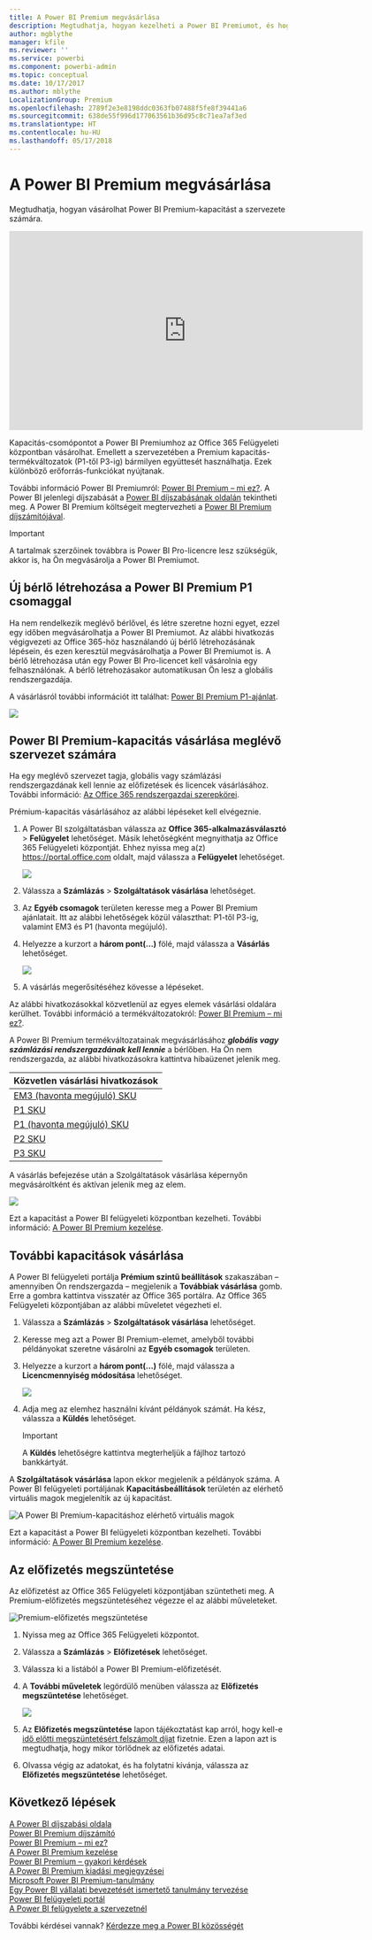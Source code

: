 ```yaml
---
title: A Power BI Premium megvásárlása
description: Megtudhatja, hogyan kezelheti a Power BI Premiumot, és hogyan engedélyezheti a tartalmakhoz való hozzáférést a teljes szervezet számára.
author: mgblythe
manager: kfile
ms.reviewer: ''
ms.service: powerbi
ms.component: powerbi-admin
ms.topic: conceptual
ms.date: 10/17/2017
ms.author: mblythe
LocalizationGroup: Premium
ms.openlocfilehash: 2789f2e3e8198ddc0363fb07488f5fe8f39441a6
ms.sourcegitcommit: 638de55f996d177063561b36d95c8c71ea7af3ed
ms.translationtype: HT
ms.contentlocale: hu-HU
ms.lasthandoff: 05/17/2018
---
```

# <a name="how-to-purchase-power-bi-premium"></a>A Power BI Premium megvásárlása
Megtudhatja, hogyan vásárolhat Power BI Premium-kapacitást a szervezete számára.

<iframe width="640" height="360" src="https://www.youtube.com/embed/NkvYs5Qp4iA?rel=0&amp;showinfo=0" frameborder="0" allowfullscreen></iframe>

Kapacitás-csomópontot a Power BI Premiumhoz az Office 365 Felügyeleti központban vásárolhat. Emellett a szervezetében a Premium kapacitás-termékváltozatok (P1-től P3-ig) bármilyen együttesét használhatja. Ezek különböző erőforrás-funkciókat nyújtanak.

További információ Power BI Premiumról: [Power BI Premium – mi ez?](service-premium.md). A Power BI jelenlegi díjszabását a [Power BI díjszabásának oldalán](https://powerbi.microsoft.com/pricing/) tekintheti meg. A Power BI Premium költségeit megtervezheti a [Power BI Premium díjszámítójával](https://powerbi.microsoft.com/calculator/).

> [!IMPORTANT]
> A tartalmak szerzőinek továbbra is Power BI Pro-licencre lesz szükségük, akkor is, ha Ön megvásárolja a Power BI Premiumot.
> 
> 

## <a name="create-a-new-tenant-with-power-bi-premium-p1"></a>Új bérlő létrehozása a Power BI Premium P1 csomaggal
Ha nem rendelkezik meglévő bérlővel, és létre szeretne hozni egyet, ezzel egy időben megvásárolhatja a Power BI Premiumot. Az alábbi hivatkozás végigvezeti az Office 365-höz használandó új bérlő létrehozásának lépésein, és ezen keresztül megvásárolhatja a Power BI Premiumot is. A bérlő létrehozása után egy Power BI Pro-licencet kell vásárolnia egy felhasználónak. A bérlő létrehozásakor automatikusan Ön lesz a globális rendszergazdája.

A vásárlásról további információt itt találhat: [Power BI Premium P1-ajánlat](https://signup.microsoft.com/Signup?OfferId=b3ec5615-cc11-48de-967d-8d79f7cb0af1).

![](media/service-admin-premium-purchase/premium-purchase-with-tenant.png)

## <a name="purchase-a-power-bi-premium-capacity-for-an-existing-organization"></a>Power BI Premium-kapacitás vásárlása meglévő szervezet számára
Ha egy meglévő szervezet tagja, globális vagy számlázási rendszergazdának kell lennie az előfizetések és licencek vásárlásához. További információ: [Az Office 365 rendszergazdai szerepkörei](https://support.office.com/article/About-Office-365-admin-roles-da585eea-f576-4f55-a1e0-87090b6aaa9d).

Prémium-kapacitás vásárlásához az alábbi lépéseket kell elvégeznie.

1. A Power BI szolgáltatásban válassza az **Office 365-alkalmazásválasztó** > **Felügyelet** lehetőséget. Másik lehetőségként megnyithatja az Office 365 Felügyeleti központját. Ehhez nyissa meg a(z) https://portal.office.com oldalt, majd válassza a **Felügyelet** lehetőséget.
   
    ![](media/service-admin-premium-purchase/o365-app-picker.png)
2. Válassza a **Számlázás** > **Szolgáltatások vásárlása** lehetőséget.
3. Az **Egyéb csomagok** területen keresse meg a Power BI Premium ajánlatait. Itt az alábbi lehetőségek közül választhat: P1-től P3-ig, valamint EM3 és P1 (havonta megújuló).
4. Helyezze a kurzort a **három pont(…)**  fölé, majd válassza a **Vásárlás** lehetőséget.
   
    ![](media/service-admin-premium-purchase/premium-purchase.png)
5. A vásárlás megerősítéséhez kövesse a lépéseket.

Az alábbi hivatkozásokkal közvetlenül az egyes elemek vásárlási oldalára kerülhet. További információ a termékváltozatokról: [Power BI Premium – mi ez?](service-premium.md#premiumskus).

A Power BI Premium termékváltozatainak megvásárlásához ***globális vagy számlázási rendszergazdának kell lennie*** a bérlőben. Ha Ön nem rendszergazda, az alábbi hivatkozásokra kattintva hibaüzenet jelenik meg.

| Közvetlen vásárlási hivatkozások |
| --- |
| [EM3 (havonta megújuló) SKU](https://portal.office.com/commerce/completeorder.aspx?OfferId=4004702D-749C-4F74-BF47-3048F1833780&adminportal=1) |
| [P1 SKU](https://portal.office.com/commerce/completeorder.aspx?OfferId=b3ec5615-cc11-48de-967d-8d79f7cb0af1&adminportal=1) |
| [P1 (havonta megújuló) SKU](https://portal.office.com/commerce/completeorder.aspx?OfferId=E4C8EDD3-74A1-4D42-A738-C647972FBE81&adminportal=1) |
| [P2 SKU](https://portal.office.com/commerce/completeorder.aspx?OfferId=062F2AA7-B4BC-4B0E-980F-2072102D8605&adminportal=1) |
| [P3 SKU](https://portal.office.com/commerce/completeorder.aspx?OfferId=40c7d673-375c-42a1-84ca-f993a524fed0&adminportal=1) |

A vásárlás befejezése után a Szolgáltatások vásárlása képernyőn megvásároltként és aktívan jelenik meg az elem.

![](media/service-admin-premium-purchase/premium-purchased.png)

Ezt a kapacitást a Power BI felügyeleti központban kezelheti. További információ: [A Power BI Premium kezelése](service-admin-premium-manage.md).

## <a name="purchase-more-capacities"></a>További kapacitások vásárlása
A Power BI felügyeleti portálja **Prémium szintű beállítások** szakaszában – amennyiben Ön rendszergazda – megjelenik a **Továbbiak vásárlása** gomb. Erre a gombra kattintva visszatér az Office 365 portálra. Az Office 365 Felügyeleti központjában az alábbi műveletet végezheti el.

1. Válassza a **Számlázás** > **Szolgáltatások vásárlása** lehetőséget.
2. Keresse meg azt a Power BI Premium-elemet, amelyből további példányokat szeretne vásárolni az **Egyéb csomagok** területen.
3. Helyezze a kurzort a **három pont(…)**  fölé, majd válassza a **Licencmennyiség módosítása** lehetőséget.
   
    ![](media/service-admin-premium-purchase/premium-purchase-more.png)
4. Adja meg az elemhez használni kívánt példányok számát. Ha kész, válassza a **Küldés** lehetőséget.
   
   > [!IMPORTANT]
   > A **Küldés** lehetőségre kattintva megterheljük a fájlhoz tartozó bankkártyát.
   > 
   > 

A **Szolgáltatások vásárlása** lapon ekkor megjelenik a példányok száma. A Power BI felügyeleti portáljának **Kapacitásbeállítások** területén az elérhető virtuális magok megjelenítik az új kapacitást.

![A Power BI Premium-kapacitáshoz elérhető virtuális magok](media/service-admin-premium-purchase/premium-capacities.png)

Ezt a kapacitást a Power BI felügyeleti központban kezelheti. További információ: [A Power BI Premium kezelése](service-admin-premium-manage.md).

## <a name="cancel-your-subscription"></a>Az előfizetés megszüntetése
Az előfizetést az Office 365 Felügyeleti központjában szüntetheti meg. A Premium-előfizetés megszüntetéséhez végezze el az alábbi műveleteket.

![](media/service-admin-premium-purchase/premium-cancel-subscription.png "Premium-előfizetés megszüntetése")

1. Nyissa meg az Office 365 Felügyeleti központot.
2. Válassza a **Számlázás** > **Előfizetések** lehetőséget.
3. Válassza ki a listából a Power BI Premium-előfizetését.
4. A **További műveletek** legördülő menüben válassza az **Előfizetés megszüntetése** lehetőséget.
   
    ![](media/service-admin-premium-purchase/o365-more-actions.png)
5. Az **Előfizetés megszüntetése** lapon tájékoztatást kap arról, hogy kell-e [idő előtti megszüntetésért felszámolt díjat](https://support.office.com/article/early-termination-fees-6487d4de-401a-466f-8bc3-c0beb5cc40d3) fizetnie. Ezen a lapon azt is megtudhatja, hogy mikor törlődnek az előfizetés adatai.
6. Olvassa végig az adatokat, és ha folytatni kívánja, válassza az **Előfizetés megszüntetése** lehetőséget.

## <a name="next-steps"></a>Következő lépések
[A Power BI díjszabási oldala](https://powerbi.microsoft.com/pricing/)  
[Power BI Premium díjszámító](https://powerbi.microsoft.com/calculator/)  
[Power BI Premium – mi ez?](service-premium.md)  
[A Power BI Premium kezelése](service-admin-premium-manage.md)  
[Power BI Premium – gyakori kérdések](service-premium-faq.md)  
[A Power BI Premium kiadási megjegyzései](service-premium-release-notes.md)  
[Microsoft Power BI Premium-tanulmány](https://aka.ms/pbipremiumwhitepaper)  
[Egy Power BI vállalati bevezetését ismertető tanulmány tervezése](https://aka.ms/pbienterprisedeploy)  
[Power BI felügyeleti portál](service-admin-portal.md)  
[A Power BI felügyelete a szervezetnél](service-admin-administering-power-bi-in-your-organization.md)  

További kérdései vannak? [Kérdezze meg a Power BI közösségét](http://community.powerbi.com/)

